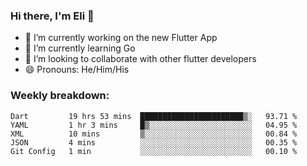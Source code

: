 ### Hi there, I'm Eli 👋
- 🔭 I’m currently working on the new Flutter App
- 🌱 I’m currently learning Go
- 🦄 I’m looking to collaborate with other flutter developers
- 😄 Pronouns: He/Him/His

### Weekly breakdown:
<!--START_SECTION:waka-->
```text
Dart         19 hrs 53 mins  ███████████████████████▒░   93.71 % 
YAML         1 hr 3 mins     █▒░░░░░░░░░░░░░░░░░░░░░░░   04.95 % 
XML          10 mins         ▒░░░░░░░░░░░░░░░░░░░░░░░░   00.84 % 
JSON         4 mins          ░░░░░░░░░░░░░░░░░░░░░░░░░   00.35 % 
Git Config   1 min           ░░░░░░░░░░░░░░░░░░░░░░░░░   00.10 % 
```
<!--END_SECTION:waka-->
